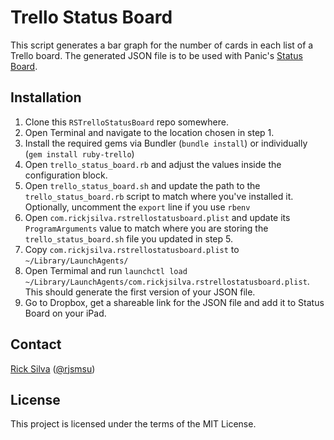 # Trello Status Board

This script generates a bar graph for the number of cards in each list of a Trello board. The generated JSON file is to be used with Panic's [Status Board](http://panic.com/statusboard/).

## Installation

1. Clone this `RSTrelloStatusBoard` repo somewhere.
2. Open Terminal and navigate to the location chosen in step 1.
3. Install the required gems via Bundler (`bundle install`) or individually (`gem install ruby-trello`)
4. Open `trello_status_board.rb` and adjust the values inside the configuration block.
5. Open `trello_status_board.sh` and update the path to the `trello_status_board.rb` script to match where you've installed it. Optionally, uncomment the `export` line if you use `rbenv`
6. Open `com.rickjsilva.rstrellostatusboard.plist` and update its `ProgramArguments` value to match where you are storing the `trello_status_board.sh` file you updated in step 5.
7. Copy `com.rickjsilva.rstrellostatusboard.plist` to `~/Library/LaunchAgents/`
8. Open Termimal and run `launchctl load ~/Library/LaunchAgents/com.rickjsilva.rstrellostatusboard.plist`. This should generate the first version of your JSON file.
9. Go to Dropbox, get a shareable link for the JSON file and add it to Status Board on your iPad.

## Contact

[Rick Silva](http://rickjsilva.com) ([@rjsmsu](https://twitter.com/rjsmsu))

## License

This project is licensed under the terms of the MIT License.
